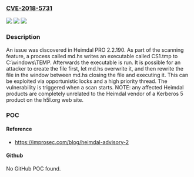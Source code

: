### [CVE-2018-5731](https://cve.mitre.org/cgi-bin/cvename.cgi?name=CVE-2018-5731)
![](https://img.shields.io/static/v1?label=Product&message=n%2Fa&color=blue)
![](https://img.shields.io/static/v1?label=Version&message=n%2Fa&color=blue)
![](https://img.shields.io/static/v1?label=Vulnerability&message=n%2Fa&color=brighgreen)

### Description

An issue was discovered in Heimdal PRO 2.2.190. As part of the scanning feature, a process called md.hs writes an executable called CS1.tmp to C:\windows\TEMP. Afterwards the executable is run. It is possible for an attacker to create the file first, let md.hs overwrite it, and then rewrite the file in the window between md.hs closing the file and executing it. This can be exploited via opportunistic locks and a high priority thread. The vulnerability is triggered when a scan starts. NOTE: any affected Heimdal products are completely unrelated to the Heimdal vendor of a Kerberos 5 product on the h5l.org web site.

### POC

#### Reference
- https://improsec.com/blog/heimdal-advisory-2

#### Github
No GitHub POC found.

